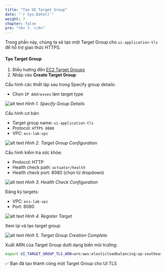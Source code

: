 ```yaml
---
title: "Tạo UI Target Group"
date: "`r Sys.Date()`"
weight: 7
chapter: false
pre: "<b> 7. </b>"
---
```


Trong phần này, chúng ta sẽ tạo một Target Group cho `ui-application-tls` để hỗ trợ giao thức HTTPS.

#### Tạo Target Group
1. Điều hướng đến [EC2 Target Groups](https://console.aws.amazon.com/ec2/home#TargetGroups:)
2. Nhấp vào **Create Target Group**

Cấu hình các thiết lập sau trong Specify group details:
- Chọn `IP Addresses` làm target type

![alt text](/images/1-prerequisites/7-create-target-group/image.png)
*Hình 1. Specify Group Details*

Cấu hình cơ bản:
- Target group name: `ui-application-tls`
- Protocol: `HTTPS 8080`
- VPC: `ecs-lab-vpc`

![alt text](/images/1-prerequisites/7-create-target-group/image-1.png)
*Hình 2. Target Group Configuration*

Cấu hình kiểm tra sức khỏe:
- Protocol: HTTP
- Health check path: `actuator/health`
- Health check port: 8080 (chọn từ dropdown)

![alt text](/images/1-prerequisites/7-create-target-group/image-2.png)
*Hình 3. Health Check Configuration*

Đăng ký targets:
- VPC: `ecs-lab-vpc`
- Port: 8080

![alt text](/images/1-prerequisites/7-create-target-group/image-3.png)
*Hình 4. Register Target*

Xem lại và tạo target group

![alt text](/images/1-prerequisites/7-create-target-group/image-4.png)
*Hình 5. Target Group Creation Complete*

Xuất ARN của Target Group dưới dạng biến môi trường:

```bash
export UI_TARGET_GROUP_TLS_ARN=arn:aws:elasticloadbalancing:ap-southeast-2:XXXXXXXXXXX:targetgroup/ui-application-tls/c25180349d64205c
```

✅ Bạn đã tạo thành công một Target Group cho UI TLS